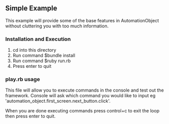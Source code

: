 ## Simple Example

This example will provide some of the base features in AutomationObject without
cluttering you with too much information.

### Installation and Execution

1. cd into this directory
2. Run command $bundle install
3. Run command $ruby run.rb
4. Press enter to quit

### play.rb usage

This file will allow you to execute commands in the console and test out the framework.  Console will ask which command
you would like to input eg 'automation_object.first_screen.next_button.click'.

When you are done executing commands press control+c to exit the loop then press enter to quit.
